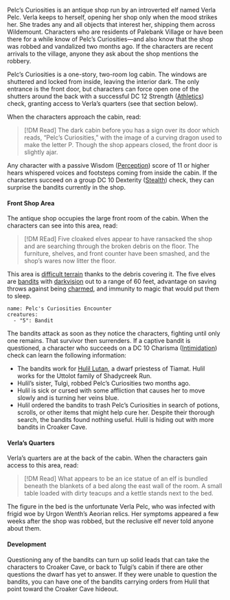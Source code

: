Pelc’s Curiosities is an antique shop run by an introverted elf named Verla Pelc. Verla keeps to herself, opening her shop only when the mood strikes her. She trades any and all objects that interest her, shipping them across Wildemount. Characters who are residents of Palebank Village or have been there for a while know of Pelc’s Curiosities—and also know that the shop was robbed and vandalized two months ago. If the characters are recent arrivals to the village, anyone they ask about the shop mentions the robbery.

Pelc’s Curiosities is a one-story, two-room log cabin. The windows are shuttered and locked from inside, leaving the interior dark. The only entrance is the front door, but characters can force open one of the shutters around the back with a successful DC 12 Strength ([Athletics](https://www.dndbeyond.com/compendium/rules/basic-rules/using-ability-scores#Athletics)) check, granting access to Verla’s quarters (see that section below).

When the characters approach the cabin, read:

> [!DM Read]
> The dark cabin before you has a sign over its door which reads, “Pelc’s Curiosities,” with the image of a curving dragon used to make the letter P. Though the shop appears closed, the front door is slightly ajar.

Any character with a passive Wisdom ([Perception](https://www.dndbeyond.com/compendium/rules/basic-rules/using-ability-scores#Perception)) score of 11 or higher hears whispered voices and footsteps coming from inside the cabin. If the characters succeed on a group DC 10 Dexterity ([Stealth](https://www.dndbeyond.com/compendium/rules/basic-rules/using-ability-scores#Stealth)) check, they can surprise the bandits currently in the shop.

#### [](https://www.dndbeyond.com/sources/wa/frozen-sick#FrontShopArea)Front Shop Area

The antique shop occupies the large front room of the cabin. When the characters can see into this area, read:

> [!DM REad]
> Five cloaked elves appear to have ransacked the shop and are searching through the broken debris on the floor. The furniture, shelves, and front counter have been smashed, and the shop’s wares now litter the floor.

This area is [difficult terrain](https://www.dndbeyond.com/sources/basic-rules/adventuring#DifficultTerrain) thanks to the debris covering it. The five elves are [bandits](https://www.dndbeyond.com/monsters/16798-bandit) with [darkvision](https://www.dndbeyond.com/compendium/rules/basic-rules/monsters#Darkvision) out to a range of 60 feet, advantage on saving throws against being [charmed](https://www.dndbeyond.com/compendium/rules/basic-rules/appendix-a-conditions#Charmed), and immunity to magic that would put them to sleep.

```encounter
name: Pelc's Curiosities Encounter
creatures:
  - "5": Bandit
```

The bandits attack as soon as they notice the characters, fighting until only one remains. That survivor then surrenders. If a captive bandit is questioned, a character who succeeds on a DC 10 Charisma ([Intimidation](https://www.dndbeyond.com/compendium/rules/basic-rules/using-ability-scores#Intimidation)) check can learn the following information:

- The bandits work for [Hulil Lutan](https://www.dndbeyond.com/monsters/744316-hulil-lutan), a dwarf priestess of Tiamat. Hulil works for the Uttolot family of Shadycreek Run.
- Hulil’s sister, Tulgi, robbed Pelc’s Curiosities two months ago.
- Hulil is sick or cursed with some affliction that causes her to move slowly and is turning her veins blue.
- Hulil ordered the bandits to trash Pelc’s Curiosities in search of potions, scrolls, or other items that might help cure her. Despite their thorough search, the bandits found nothing useful. Hulil is hiding out with more bandits in Croaker Cave.

#### [](https://www.dndbeyond.com/sources/wa/frozen-sick#VerlasQuarters)Verla’s Quarters

Verla’s quarters are at the back of the cabin. When the characters gain access to this area, read:

> [!DM Read]
> What appears to be an ice statue of an elf is bundled beneath the blankets of a bed along the east wall of the room. A small table loaded with dirty teacups and a kettle stands next to the bed.

The figure in the bed is the unfortunate Verla Pelc, who was infected with frigid woe by Urgon Wenth’s Aeorian relics. Her symptoms appeared a few weeks after the shop was robbed, but the reclusive elf never told anyone about them.

#### [](https://www.dndbeyond.com/sources/wa/frozen-sick#VerlasQuartersDevelopment)Development

Questioning any of the bandits can turn up solid leads that can take the characters to Croaker Cave, or back to Tulgi’s cabin if there are other questions the dwarf has yet to answer. If they were unable to question the bandits, you can have one of the bandits carrying orders from Hulil that point toward the Croaker Cave hideout.